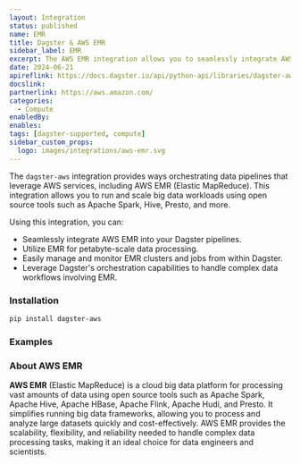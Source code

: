 ```yaml
---
layout: Integration
status: published
name: EMR
title: Dagster & AWS EMR
sidebar_label: EMR
excerpt: The AWS EMR integration allows you to seamlessly integrate AWS EMR into your Dagster pipelines for petabyte-scale data processing using open source tools like Apache Spark, Hive, Presto, and more.
date: 2024-06-21
apireflink: https://docs.dagster.io/api/python-api/libraries/dagster-aws
docslink:
partnerlink: https://aws.amazon.com/
categories:
  - Compute
enabledBy:
enables:
tags: [dagster-supported, compute]
sidebar_custom_props: 
  logo: images/integrations/aws-emr.svg
---
```


The `dagster-aws` integration provides ways orchestrating data pipelines that leverage AWS services, including AWS EMR (Elastic MapReduce). This integration allows you to run and scale big data workloads using open source tools such as Apache Spark, Hive, Presto, and more.

Using this integration, you can:

- Seamlessly integrate AWS EMR into your Dagster pipelines.
- Utilize EMR for petabyte-scale data processing.
- Easily manage and monitor EMR clusters and jobs from within Dagster.
- Leverage Dagster's orchestration capabilities to handle complex data workflows involving EMR.

### Installation

```bash
pip install dagster-aws
```

### Examples

<CodeExample path="docs_beta_snippets/docs_beta_snippets/integrations/aws-emr.py" language="python" />

### About AWS EMR

**AWS EMR** (Elastic MapReduce) is a cloud big data platform for processing vast amounts of data using open source tools such as Apache Spark, Apache Hive, Apache HBase, Apache Flink, Apache Hudi, and Presto. It simplifies running big data frameworks, allowing you to process and analyze large datasets quickly and cost-effectively. AWS EMR provides the scalability, flexibility, and reliability needed to handle complex data processing tasks, making it an ideal choice for data engineers and scientists.
